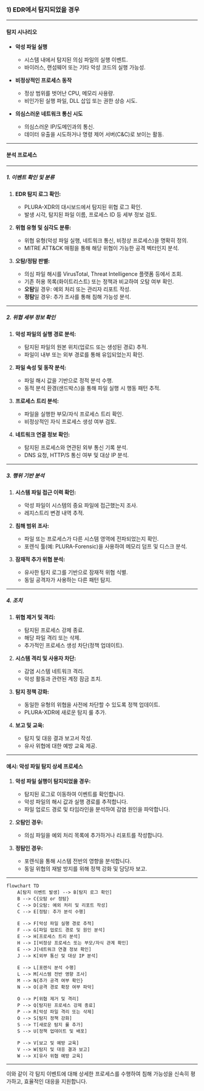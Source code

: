 ### **1) EDR에서 탐지되었을 경우**

---

#### **탐지 시나리오**

- **악성 파일 실행**
  - 시스템 내에서 탐지된 의심 파일의 실행 이벤트.
  - 바이러스, 랜섬웨어 또는 기타 악성 코드의 실행 가능성.

- **비정상적인 프로세스 동작**
  - 정상 범위를 벗어난 CPU, 메모리 사용량.
  - 비인가된 실행 파일, DLL 삽입 또는 권한 상승 시도.

- **의심스러운 네트워크 통신 시도**
  - 의심스러운 IP/도메인과의 통신.
  - 데이터 유출을 시도하거나 명령 제어 서버(C&C)로 보이는 활동.

---

#### **분석 프로세스**

---

##### **1. 이벤트 확인 및 분류**

1. **EDR 탐지 로그 확인:**
   - PLURA-XDR의 대시보드에서 탐지된 위협 로그 확인.
   - 발생 시각, 탐지된 파일 이름, 프로세스 ID 등 세부 정보 검토.

2. **위협 유형 및 심각도 분류:**
   - 위협 유형(악성 파일 실행, 네트워크 통신, 비정상 프로세스)을 명확히 정의.
   - MITRE ATT&CK 매핑을 통해 해당 위협이 가능한 공격 벡터인지 분석.

3. **오탐/정탐 판별:**
   - 의심 파일 해시를 VirusTotal, Threat Intelligence 플랫폼 등에서 조회.
   - 기존 허용 목록(화이트리스트) 또는 정책과 비교하여 오탐 여부 확인.
   - **오탐**일 경우: 예외 처리 또는 관리자 리포트 작성.
   - **정탐**일 경우: 추가 조사를 통해 침해 가능성 분석.

---

##### **2. 위협 세부 정보 확인**

1. **악성 파일의 실행 경로 분석:**
   - 탐지된 파일의 원본 위치(업로드 또는 생성된 경로) 추적.
   - 파일이 내부 또는 외부 경로를 통해 유입되었는지 확인.

2. **파일 속성 및 동작 분석:**
   - 파일 해시 값을 기반으로 정적 분석 수행.
   - 동적 분석 환경(샌드박스)을 통해 파일 실행 시 행동 패턴 추적.

3. **프로세스 트리 분석:**
   - 파일을 실행한 부모/자식 프로세스 트리 확인.
   - 비정상적인 자식 프로세스 생성 여부 검토.

4. **네트워크 연결 정보 확인:**
   - 탐지된 프로세스와 연관된 외부 통신 기록 분석.
   - DNS 요청, HTTP/S 통신 여부 및 대상 IP 분석.

---

##### **3. 행위 기반 분석**

1. **시스템 파일 접근 이력 확인:**
   - 악성 파일이 시스템의 중요 파일에 접근했는지 조사.
   - 레지스트리 변경 내역 추적.

2. **침해 범위 조사:**
   - 파일 또는 프로세스가 다른 시스템 영역에 전파되었는지 확인.
   - 포렌식 툴(예: PLURA-Forensic)을 사용하여 메모리 덤프 및 디스크 분석.

3. **잠재적 추가 위협 분석:**
   - 유사한 탐지 로그를 기반으로 잠재적 위협 식별.
   - 동일 공격자가 사용하는 다른 패턴 탐지.

---

##### **4. 조치**

1. **위협 제거 및 격리:**
   - 탐지된 프로세스 강제 종료.
   - 해당 파일 격리 또는 삭제.
   - 추가적인 프로세스 생성 차단(정책 업데이트).

2. **시스템 격리 및 사용자 차단:**
   - 감염 시스템 네트워크 격리.
   - 악성 활동과 관련된 계정 잠금 조치.

3. **탐지 정책 강화:**
   - 동일한 유형의 위협을 사전에 차단할 수 있도록 정책 업데이트.
   - PLURA-XDR에 새로운 탐지 룰 추가.

4. **보고 및 교육:**
   - 탐지 및 대응 결과 보고서 작성.
   - 유사 위협에 대한 예방 교육 제공.

---

#### **예시: 악성 파일 탐지 상세 프로세스**

1. **악성 파일 실행이 탐지되었을 경우:**
   - 탐지된 로그로 이동하여 이벤트를 확인합니다.
   - 악성 파일의 해시 값과 실행 경로를 추적합니다.
   - 파일 업로드 경로 및 타임라인을 분석하여 감염 원인을 파악합니다.

2. **오탐인 경우:**
   - 의심 파일을 예외 처리 목록에 추가하거나 리포트를 작성합니다.

3. **정탐인 경우:**
   - 포렌식을 통해 시스템 전반의 영향을 분석합니다.
   - 동일 위협의 재발 방지를 위해 정책 강화 및 담당자 보고.

---


```mermaid
flowchart TD
    A[탐지 이벤트 발생] --> B[탐지 로그 확인]
    B --> C{오탐 or 정탐}
    C --> D[오탐: 예외 처리 및 리포트 작성]
    C --> E[정탐: 추가 분석 수행]
    
    E --> F[악성 파일 실행 경로 추적]
    F --> G[파일 업로드 경로 및 원인 분석]
    E --> H[프로세스 트리 분석]
    H --> I[비정상 프로세스 또는 부모/자식 관계 확인]
    E --> J[네트워크 연결 정보 확인]
    J --> K[외부 통신 및 대상 IP 분석]

    E --> L[포렌식 분석 수행]
    L --> M[시스템 전반 영향 조사]
    M --> N{추가 공격 여부 확인}
    N --> O[공격 경로 확장 여부 파악]

    O --> P[위협 제거 및 격리]
    P --> Q[탐지된 프로세스 강제 종료]
    P --> R[악성 파일 격리 또는 삭제]
    O --> S[탐지 정책 강화]
    S --> T[새로운 탐지 룰 추가]
    S --> U[정책 업데이트 및 배포]

    P --> V[보고 및 예방 교육]
    V --> W[탐지 및 대응 결과 보고]
    W --> X[유사 위협 예방 교육]
```

---

이와 같이 각 탐지 이벤트에 대해 상세한 프로세스를 수행하여 침해 가능성을 신속히 평가하고, 효율적인 대응을 지원합니다.
